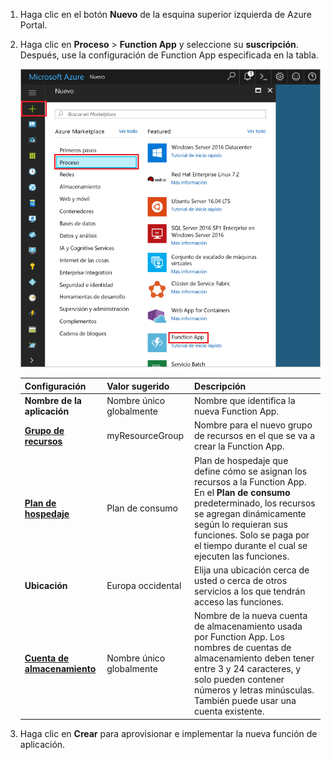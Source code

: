 1. Haga clic en el botón **Nuevo** de la esquina superior izquierda de Azure Portal.

1. Haga clic en **Proceso** > **Function App** y seleccione su **suscripción**. Después, use la configuración de Function App especificada en la tabla.

    ![Creación de una aplicación de función en Azure Portal](./media/functions-create-function-app-portal/function-app-create-flow.png)

    | Configuración      | Valor sugerido  | Descripción                                        |
    | ------------ |  ------- | -------------------------------------------------- |
    | **Nombre de la aplicación** | Nombre único globalmente | Nombre que identifica la nueva Function App. | 
    | **[Grupo de recursos](../articles/azure-resource-manager/resource-group-overview.md)** |  myResourceGroup | Nombre para el nuevo grupo de recursos en el que se va a crear la Function App. | 
    | **[Plan de hospedaje](../articles/azure-functions/functions-scale.md)** |   Plan de consumo | Plan de hospedaje que define cómo se asignan los recursos a la Function App. En el **Plan de consumo** predeterminado, los recursos se agregan dinámicamente según lo requieran sus funciones. Solo se paga por el tiempo durante el cual se ejecuten las funciones.   |
    | **Ubicación** | Europa occidental | Elija una ubicación cerca de usted o cerca de otros servicios a los que tendrán acceso las funciones. |
    | **[Cuenta de almacenamiento](../articles/storage/common/storage-create-storage-account.md#create-a-storage-account)** |  Nombre único globalmente |  Nombre de la nueva cuenta de almacenamiento usada por Function App. Los nombres de cuentas de almacenamiento deben tener entre 3 y 24 caracteres, y solo pueden contener números y letras minúsculas. También puede usar una cuenta existente. |

1. Haga clic en **Crear** para aprovisionar e implementar la nueva función de aplicación.